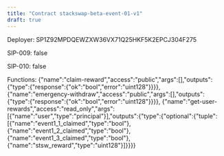 ```yaml
---
title: "Contract stackswap-beta-event-01-v1"
draft: true
---
```

Deployer: SP1Z92MPDQEWZXW36VX71Q25HKF5K2EPCJ304F275

SIP-009: false

SIP-010: false

Functions:
{"name":"claim-reward","access":"public","args":[],"outputs":{"type":{"response":{"ok":"bool","error":"uint128"}}}}, {"name":"emergency-withdraw","access":"public","args":[],"outputs":{"type":{"response":{"ok":"bool","error":"uint128"}}}}, {"name":"get-user-rewards","access":"read_only","args":[{"name":"user","type":"principal"}],"outputs":{"type":{"optional":{"tuple":[{"name":"event1_1_claimed","type":"bool"},{"name":"event1_2_claimed","type":"bool"},{"name":"event1_3_claimed","type":"bool"},{"name":"stsw_reward","type":"uint128"}]}}}}
